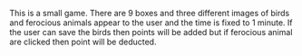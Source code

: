 This is a small game. There are 9 boxes and three different images of birds and ferocious animals appear to the user and the time is fixed to 1 minute. If the user can save the birds then points will be added but if ferocious animal are clicked then point will be deducted.
